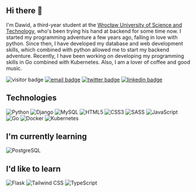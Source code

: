 ## Hi there 👋

I'm Dawid, a third-year student at the [Wrocław University of Science and Technology](https://pwr.edu.pl/en/), who's been trying his hand at backend for some time now. I started my programming adventure a few years ago, falling in love with python. Since then, I have developed my database and web development skills, which combined with python allowed me to start my backend adventure. Recently, I have been working on developing my programming skills in Go combined with Kubernetes. Also, I am a lover of coffee and good music.

![visitor badge](https://komarev.com/ghpvc/?username=raczu&label=Visits&color=green)
[![email badge](https://img.shields.io/badge/raczu+contact@protonmail.com-red?style=flat&logo=gmail&logoColor=white&labelColor=red)](mailto:raczu+contact@protonmail.com)
[![twitter badge](https://img.shields.io/badge/@raczuu1-informational?style=flat&logo=twitter&logoColor=white)](https://twitter.com/raczuu1)
[![linkedin badge](https://img.shields.io/badge/@raczu-0A66C2?style=flat&logo=linkedin&logoColor=white)](https://www.linkedin.com/in/raczu)

## Technologies

![Python](https://img.shields.io/badge/Python-3776AB?style=flat&logo=python&logoColor=white)
![Django](https://img.shields.io/badge/Django-092E20?style=flat&logo=django&logoColor=white)
![MySQL](https://img.shields.io/badge/MySQL-00000F?style=flat&logo=mysql&logoColor=white)
![HTML5](https://img.shields.io/badge/HTML5-E34F26?style=flat&logo=html5&logoColor=white)
![CSS3](https://img.shields.io/badge/CSS3-1572B6?style=flat&logo=css3&logoColor=white)
![SASS](https://img.shields.io/badge/Sass-CC6699?style=flat&logo=sass&logoColor=white)
![JavaScript](https://img.shields.io/badge/JavaScript-323330?style=flat&logo=javascript&logoColor=F7DF1E)
![Go](https://img.shields.io/badge/Go-%2300ADD8.svg?style=flat&logo=go&logoColor=white)
![Docker](https://img.shields.io/badge/Docker-%230db7ed.svg?style=flat&logo=Docker&logoColor=white)
![Kubernetes](https://img.shields.io/badge/Kubernetes-%23326ce5.svg?style=flat&logo=Kubernetes&logoColor=white)

## I'm currently learning
![PostgreSQL](https://img.shields.io/badge/PostgreSQL-316192?style=flat&logo=postgresql&logoColor=white)

## I'd like to learn
![Flask](https://img.shields.io/badge/Flask-000000?style=flat&logo=flask&logoColor=white)
![Tailwind CSS](https://img.shields.io/badge/Tailwind_CSS-38B2AC?style=flat&logo=tailwind-css&logoColor=white)
![TypeScript](https://img.shields.io/badge/TypeScript-007ACC?style=flat&logo=typescript&logoColor=white)
